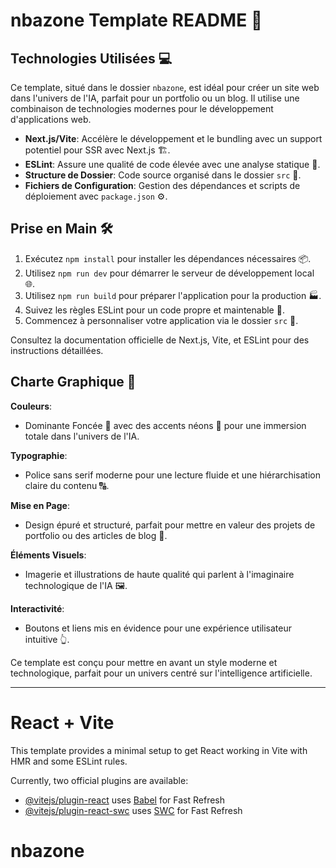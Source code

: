 
# nbazone Template README 🚀

## Technologies Utilisées 💻

Ce template, situé dans le dossier `nbazone`, est idéal pour créer un site web dans l'univers de l'IA, parfait pour un portfolio ou un blog. Il utilise une combinaison de technologies modernes pour le développement d'applications web.

- **Next.js/Vite**: Accélère le développement et le bundling avec un support potentiel pour SSR avec Next.js 🏗️.
- **ESLint**: Assure une qualité de code élevée avec une analyse statique 🧐.
- **Structure de Dossier**: Code source organisé dans le dossier `src` 📂.
- **Fichiers de Configuration**: Gestion des dépendances et scripts de déploiement avec `package.json` ⚙️.

## Prise en Main 🛠️

1. Exécutez `npm install` pour installer les dépendances nécessaires 📦.
2. Utilisez `npm run dev` pour démarrer le serveur de développement local 🌐.
3. Utilisez `npm run build` pour préparer l'application pour la production 🏭.
4. Suivez les règles ESLint pour un code propre et maintenable 📏.
5. Commencez à personnaliser votre application via le dossier `src` 🎨.

Consultez la documentation officielle de Next.js, Vite, et ESLint pour des instructions détaillées.

## Charte Graphique 🎨

**Couleurs**:
- Dominante Foncée 🖤 avec des accents néons 🌈 pour une immersion totale dans l'univers de l'IA.

**Typographie**:
- Police sans serif moderne pour une lecture fluide et une hiérarchisation claire du contenu 🔠.

**Mise en Page**:
- Design épuré et structuré, parfait pour mettre en valeur des projets de portfolio ou des articles de blog 📐.

**Éléments Visuels**:
- Imagerie et illustrations de haute qualité qui parlent à l'imaginaire technologique de l'IA 🖼️.

**Interactivité**:
- Boutons et liens mis en évidence pour une expérience utilisateur intuitive 👆.

Ce template est conçu pour mettre en avant un style moderne et technologique, parfait pour un univers centré sur l'intelligence artificielle.

___________________________________

# React + Vite

This template provides a minimal setup to get React working in Vite with HMR and some ESLint rules.

Currently, two official plugins are available:

- [@vitejs/plugin-react](https://github.com/vitejs/vite-plugin-react/blob/main/packages/plugin-react/README.md) uses [Babel](https://babeljs.io/) for Fast Refresh
- [@vitejs/plugin-react-swc](https://github.com/vitejs/vite-plugin-react-swc) uses [SWC](https://swc.rs/) for Fast Refresh
# nbazone

